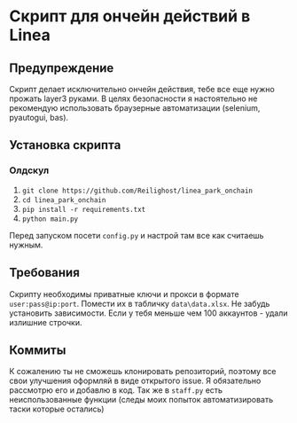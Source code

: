 # Скрипт для ончейн действий в Linea

## Предупреждение
Скрипт делает исключительно ончейн действия, тебе все еще нужно прожать layer3 руками. В целях безопасности я настоятельно не рекомендую использовать браузерные автоматизации (selenium, pyautogui, bas).

## Установка скрипта

### Олдскул
1. `git clone https://github.com/Reilighost/linea_park_onchain`
2. `cd linea_park_onchain`
3. `pip install -r requirements.txt`
4. `python main.py`

Перед запуском посети `config.py` и настрой там все как считаешь нужным.

## Требования
Скрипту необходимы приватные ключи и прокси в формате `user:pass@ip:port`. Помести их в табличку `data\data.xlsx`. Не забудь установить зависимости. Если у тебя меньше чем 100 аккаунтов - удали излишние строчки.

## Коммиты
К сожалению ты не сможешь клонировать репозиторий, поэтому все свои улучшения оформляй в виде открытого issue. Я обязательно рассмотрю его и добавлю в код. Так же в `staff.py` есть неиспользованные функции (следы моих попыток автоматизировать таски которые остались)
